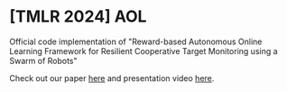 #  [TMLR 2024] AOL
Official code implementation of "Reward-based Autonomous Online Learning Framework for Resilient Cooperative Target Monitoring using a Swarm of Robots" 

Check out our paper [here](https://openreview.net/pdf?id=PzmaWLqK0e) and presentation video [here](https://youtu.be/FOMs3Rk6PM4).
